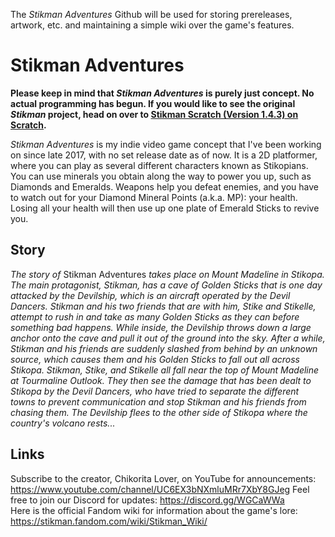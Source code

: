 The <i>Stikman Adventures</i> Github will be used for storing prereleases, artwork, etc. and maintaining a simple wiki over the game's features.

# Stikman Adventures
<b>Please keep in mind that <i>Stikman Adventures</i> is purely just concept. No actual programming has begun.
If you would like to see the original <i>Stikman</i> project, head on over to <a href="https://scratch.mit.edu/projects/213434956/">Stikman Scratch (Version 1.4.3) on Scratch</a>.</b>

<i>Stikman Adventures</i> is my indie video game concept that I've been working on since late 2017, with no set release date as of now.
It is a 2D platformer, where you can play as several different characters known as Stikopians.
You can use minerals you obtain along the way to power you up, such as Diamonds and Emeralds.
Weapons help you defeat enemies, and you have to watch out for your Diamond Mineral Points (a.k.a. MP): your health.
Losing all your health will then use up one plate of Emerald Sticks to revive you.

## Story
<i>The story of </i>Stikman Adventures<i> takes place on Mount Madeline in Stikopa.
The main protagonist, Stikman, has a cave of Golden Sticks that is one day attacked by the Devilship, which is an aircraft operated by the Devil Dancers.
Stikman and his two friends that are with him, Stike and Stikelle, attempt to rush in and take as many Golden Sticks as they can before something bad happens.
While inside, the Devilship throws down a large anchor onto the cave and pull it out of the ground into the sky.
After a while, Stikman and his friends are suddenly slashed from behind by an unknown source, which causes them and his Golden Sticks to fall out all across Stikopa.
Stikman, Stike, and Stikelle all fall near the top of Mount Madeline at Tourmaline Outlook.
They then see the damage that has been dealt to Stikopa by the Devil Dancers, who have tried to separate the different towns to prevent communication and stop Stikman and his friends from chasing them.
The Devilship flees to the other side of Stikopa where the country's volcano rests...</i>

## Links
Subscribe to the creator, Chikorita Lover, on YouTube for announcements: https://www.youtube.com/channel/UC6EX3bNXmluMRr7XbY8GJeg
Feel free to join our Discord for updates: https://discord.gg/WGCaWWa
<br/>Here is the official Fandom wiki for information about the game's lore: https://stikman.fandom.com/wiki/Stikman_Wiki/
